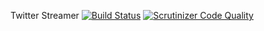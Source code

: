 <span itemprop="name">Twitter Streamer</span>
[![Build Status](https://travis-ci.org/amrufathy/Twitter-Streamer.svg?branch=master)](https://travis-ci.org/amrufathy/Twitter-Streamer)
[![Scrutinizer Code Quality](https://scrutinizer-ci.com/g/amrufathy/Twitter-Streamer/badges/quality-score.png?b=master)](https://scrutinizer-ci.com/g/amrufathy/Twitter-Streamer/?branch=master)
